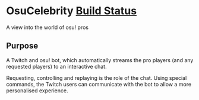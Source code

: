 OsuCelebrity [Build Status](https://travis-ci.org/OsuCelebrity/OsuCelebrity.svg)
============

A view into the world of osu! pros

Purpose
-------

A Twitch and osu! bot, which automatically streams the pro players (and any requested players) to an interactive chat.

Requesting, controlling and replaying is the role of the chat.
Using special commands, the Twitch users can communicate with the bot to allow a more personalised experience.
